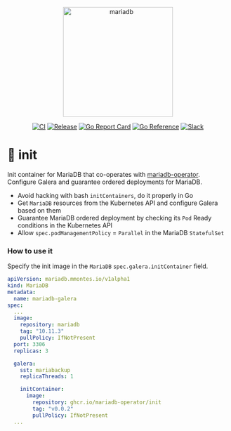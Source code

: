 <p align="center">
<img src="https://mariadb-operator.github.io/mariadb-operator/assets/mariadb-operator.png" alt="mariadb" width="250"/>
</p>

<p align="center">
<a href="https://github.com/mariadb-operator/init/actions/workflows/ci.yml"><img src="https://github.com/mariadb-operator/init/actions/workflows/ci.yml/badge.svg" alt="CI"></a>
<a href="https://github.com/mariadb-operator/init/actions/workflows/release.yml"><img src="https://github.com/mariadb-operator/init/actions/workflows/release.yml/badge.svg" alt="Release"></a>
<a href="https://goreportcard.com/report/github.com/mariadb-operator/init"><img src="https://goreportcard.com/badge/github.com/mariadb-operator/init" alt="Go Report Card"></a>
<a href="https://pkg.go.dev/github.com/mariadb-operator/init"><img src="https://pkg.go.dev/badge/github.com/mariadb-operator/init.svg" alt="Go Reference"></a>
<a href="https://join.slack.com/t/mariadb-operator/shared_invite/zt-1xsfguxlf-dhtV6zk0HwlAh_U2iYfUxw"><img alt="Slack" src="https://img.shields.io/badge/slack-join_chat-blue?logo=Slack&label=slack&style=flat"></a>
</p>

# 🍼 init
Init container for MariaDB that co-operates with [mariadb-operator](https://github.com/mariadb-operator/mariadb-operator). Configure Galera and guarantee ordered deployments for MariaDB.
- Avoid hacking with bash `initContainers`, do it properly in Go
- Get `MariaDB` resources from the Kubernetes API and configure Galera based on them
- Guarantee MariaDB ordered deployment by checking its `Pod` Ready conditions in the Kubernetes API
- Allow `spec.podManagementPolicy` = `Parallel` in the MariaDB `StatefulSet`

### How to use it

Specify the init image in the `MariaDB` `spec.galera.initContainer` field.

```yaml
apiVersion: mariadb.mmontes.io/v1alpha1
kind: MariaDB
metadata:
  name: mariadb-galera
spec:
  ...
  image:
    repository: mariadb
    tag: "10.11.3"
    pullPolicy: IfNotPresent
  port: 3306
  replicas: 3

  galera:
    sst: mariabackup
    replicaThreads: 1

    initContainer:
      image:
        repository: ghcr.io/mariadb-operator/init
        tag: "v0.0.2"
        pullPolicy: IfNotPresent
  ...
```

